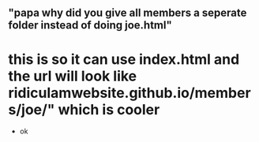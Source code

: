 ## "papa why did you give all members a seperate folder instead of doing joe.html"
# this is so it can use index.html and the url will look like ridiculamwebsite.github.io/members/joe/" which is cooler
- ok